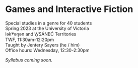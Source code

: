 # Games and Interactive Fiction

Special studies in a genre for 40 students  
Spring 2023 at the University of Victoria  
lək̓ʷəŋən and W̱SÁNEĆ Territories  
TWF, 11:30am-12:20pm  
Taught by Jentery Sayers (he / him)   
Office hours: Wednesday, 12:30-2:30pm 

*Syllabus coming soon.* 
